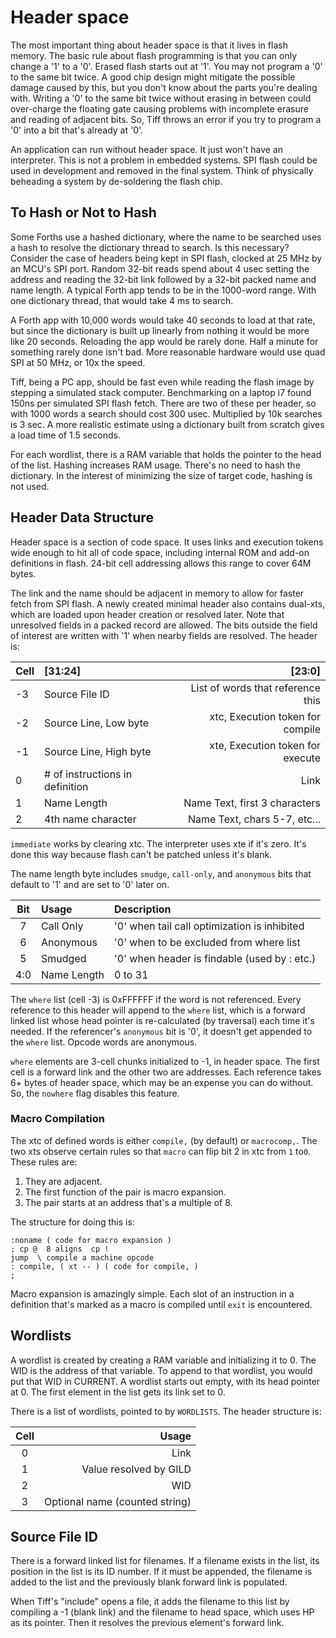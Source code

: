 # Header space

The most important thing about header space is that it lives in flash memory. The basic rule about flash programming is that you can only change a '1' to a '0'. Erased flash starts out at '1'. You may not program a '0' to the same bit twice. A good chip design might mitigate the possible damage caused by this, but you don't know about the parts you're dealing with. Writing a '0' to the same bit twice without erasing in between could over-charge the floating gate causing problems with incomplete erasure and reading of adjacent bits. So, Tiff throws an error if you try to program a '0' into a bit that's already at '0'.

An application can run without header space. It just won't have an interpreter. This is not a problem in embedded systems. SPI flash could be used in development and removed in the final system. Think of physically beheading a system by de-soldering the flash chip.

## To Hash or Not to Hash

Some Forths use a hashed dictionary, where the name to be searched uses a hash to resolve the dictionary thread to search. Is this necessary? Consider the case of headers being kept in SPI flash, clocked at 25 MHz by an MCU's SPI port. Random 32-bit reads spend about 4 usec setting the address and reading the 32-bit link followed by a 32-bit packed name and name length. A typical Forth app tends to be in the 1000-word range. With one dictionary thread, that would take 4 ms to search.

A Forth app with 10,000 words would take 40 seconds to load at that rate, but since the dictionary is built up linearly from nothing it would be more like 20 seconds. Reloading the app would be rarely done. Half a minute for something rarely done isn't bad. More reasonable hardware would use quad SPI at 50 MHz, or 10x the speed.

Tiff, being a PC app, should be fast even while reading the flash image by stepping a simulated stack computer. Benchmarking on a laptop i7 found 150ns per simulated SPI flash fetch. There are two of these per header, so with 1000 words a search should cost 300 usec. Multiplied by 10k searches is 3 sec. A more realistic estimate using a dictionary built from scratch gives a load time of 1.5 seconds.

For each wordlist, there is a RAM variable that holds the pointer to the head of the list. Hashing increases RAM usage. There's no need to hash the dictionary. In the interest of minimizing the size of target code, hashing is not used.

## Header Data Structure

Header space is a section of code space. It uses links and execution tokens wide enough to hit all of code space, including internal ROM and add-on definitions in flash. 24-bit cell addressing allows this range to cover 64M bytes.

The link and the name should be adjacent in memory to allow for faster fetch from SPI flash. A newly created minimal header also contains dual-xts, which are loaded upon header creation or resolved later. Note that unresolved fields in a packed record are allowed. The bits outside the field of interest are written with '1' when nearby fields are resolved. The header is:

| Cell | \[31:24\]                        | \[23:0\]                           |
| ---- |:---------------------------------| ----------------------------------:|
| -3   | Source File ID                   | List of words that reference this  |
| -2   | Source Line, Low byte            | xtc, Execution token for compile   |
| -1   | Source Line, High byte           | xte, Execution token for execute   |
| 0    | # of instructions in definition  | Link                               |
| 1    | Name Length                      | Name Text, first 3 characters      |
| 2    | 4th name character               | Name Text, chars 5-7, etc...       |

`immediate` works by clearing xtc. The interpreter uses xte if it's zero. It's done this way because flash can't be patched unless it's blank.

The name length byte includes `smudge`, `call-only`, and `anonymous` bits that default to '1' and are set to '0' later on.

| Bit | Usage       | Description                                  |
|:---:|:------------|:---------------------------------------------|
| 7   | Call Only   | '0' when tail call optimization is inhibited |
| 6   | Anonymous   | '0' when to be excluded from where list      |
| 5   | Smudged     | '0' when header is findable (used by : etc.) |
| 4:0 | Name Length | 0 to 31                                      |

The `where` list (cell -3) is 0xFFFFFF if the word is not referenced. Every reference to this header will append to the `where` list, which is a forward linked list whose head pointer is re-calculated (by traversal) each time it's needed. If the referencer's `anonymous` bit is '0', it doesn't get appended to the `where` list. Opcode words are anonymous.

`where` elements are 3-cell chunks initialized to -1, in header space. The first cell is a forward link and the other two are addresses. Each reference takes 6+ bytes of header space, which may be an expense you can do without. So, the `nowhere` flag disables this feature.

### Macro Compilation

The xtc of defined words is either `compile,` (by default) or `macrocomp,`. The two xts observe certain rules so that `macro` can flip bit 2 in xtc from `1` to`0`. These rules are:

1. They are adjacent.
2. The first function of the pair is macro expansion.
3. The pair starts at an address that's a multiple of 8.

The structure for doing this is:

```
:noname ( code for macro expansion )
; cp @  8 aligns  cp !
jump  \ compile a machine opcode
: compile, ( xt -- ) ( code for compile, )
;
```

Macro expansion is amazingly simple. Each slot of an instruction in a definition that's marked as a macro is compiled until `exit` is encountered.

## Wordlists

A wordlist is created by creating a RAM variable and initializing it to 0. The WID is the address of that variable. To append to that wordlist, you would put that WID in CURRENT. A wordlist starts out empty, with its head pointer at 0. The first element in the list gets its link set to 0.

There is a list of wordlists, pointed to by `WORDLISTS`. The header structure is:

| Cell | Usage                          |
|:----:|-------------------------------:|
| 0    | Link                           |
| 1    | Value resolved by GILD         |
| 2    | WID                            |
| 3    | Optional name (counted string) |

## Source File ID

There is a forward linked list for filenames. If a filename exists in the list, its position in the list is its ID number. If it must be appended, the filename is added to the list and the previously blank forward link is populated.

When Tiff's "include" opens a file, it adds the filename to this list by compiling a -1 (blank link) and the filename to head space, which uses HP as its pointer. Then it resolves the previous element's forward link.


